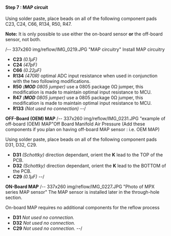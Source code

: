 #### Step 7 : MAP circuit

Using solder paste, place beads on all of the following component pads C23, C24, C66, R134, R50, R47.

**Note:** It is only possible to use either the on-board sensor **or** the off-board sensor, not both.

/-- 337x260 img/reflow/IMG_0219.JPG "MAP circuitry" Install MAP circuitry

- **C23** *(0.1µF)*	
- **C24** *(47pF)*	
- **C66** *(0.22µF)*	
- **R134** *(470R)* optimal ADC input resistance when used in conjunction with the two following modifications.	
- **R50** *(**MOD** 0805 jumper)* use a 0805 package 0&ohm; jumper, this modification is made to maintain optimal input resistance to MCU.	
- **R47** *(**MOD** 0805 jumper)* use a 0805 package 0&ohm; jumper, this modification is made to maintain optimal input resistance to MCU.	
- **R133** *(Not used no connection)*
--/

**OFF-Board (OEM) MAP**
/-- 337x260 img/reflow/IMG_0231.JPG "example of off-board (OEM) MAP"Off Board Manifold Air Pressure (Add these components if you plan on having off-board MAP sensor : i.e. OEM MAP)

Using solder paste, place beads on all of the following component pads D31, D32, C29.

- **D31** *(Schottky)* direction dependant, orient the **K** lead to the TOP of the PCB.
- **D32** *(Schottky)* direction dependant, orient the **K** lead to the BOTTOM of the PCB.
- **C29** *(0.1µF)*
--/

**ON-Board MAP**
/-- 337x260 img/reflow/IMG_0227.JPG "Photo of MPX series MAP sensor" The MAP sensor is installed later in the through-hole section.

On-board MAP requires no additional components for the reflow process

- **D31** *Not used no connection.*
- **D32** *Not used no connection.*
- **C29** *Not used no connection.*	
--/

